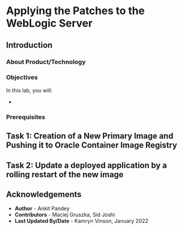 # Applying the Patches to the WebLogic Server 

## Introduction



### About Product/Technology



### Objectives

In this lab, you will:

* 

### Prerequisites



## Task 1: Creation of a New Primary Image and Pushing it to Oracle Container Image Registry

## Task 2: Update a deployed application by a rolling restart of the new image

## Acknowledgements

* **Author** -  Ankit Pandey
* **Contributors** - Maciej Gruszka, Sid Joshi
* **Last Updated By/Date** - Kamryn Vinson, January 2022